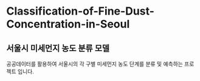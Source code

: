# Classification-of-Fine-Dust-Concentration-in-Seoul
## 서울시 미세먼지 농도 분류 모델
공공데이터를 활용하여 서울시의 각 구별 미세먼지 농도 단계를 분류 및 예측하는 프로젝트 입니다.
